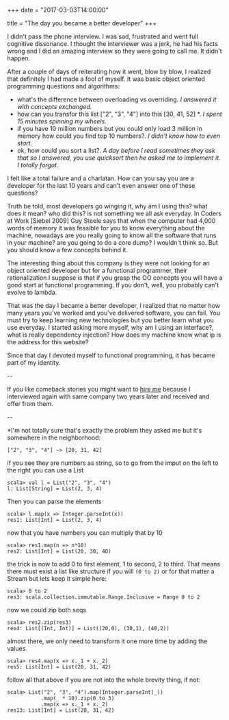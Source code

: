 +++
date = "2017-03-03T14:00:00"

title = "The day you became a better developer"
+++

I didn't pass the phone interview. I was sad, frustrated and went full cognitive dissonance. I thought the interviewer was a jerk, he had his facts wrong and I did an amazing interview so they were going to call me. It didn't happen.

After a couple of days of reiterating how it went, blow by blow, I realized that definitely I had made a fool of myself. It was basic object oriented programming questions and algorithms:

* what's the difference between overloading vs overriding. *I answered it with concepts exchanged.*
* how can you transfor this list ["2", "3", "4"] into this [30, 41, 52] *. *I spent 15 minutes spinning my wheels.*
* if you have 10 million numbers but you could only load 3 million in memory how could you find top 10 numbers?. *I didn't know how to even start.*
* ok, how could you sort a list?. *A day before I read sometimes they ask that so I answered, you use quicksort then he asked me to implement it. I totally forgot.*

I felt like a total failure and a charlatan. How can you say you are a developer for the last 10 years and can't even answer one of these questions?

Truth be told, most developers go winging it, why am I using this? what does it mean? who did this? is not something we all ask everyday. In Coders at Work [Siebel 2009] Guy Steele says that when the computer had 4,000 words of memory it was feasible for you to know everything about the machine, nowadays are you really going to know all the software that runs in your machine? are you going to do a core dump? I wouldn't think so. But you should know a few concepts behind it.

The interesting thing about this company is they were not looking for an object oriented developer but for a functional programmer, their rationalization I suppose is that if you grasp the OO concepts you will have a good start at functional programming. If you don't, well, you probably can't evolve to lambda.

That was the day I became a better developer, I realized that no matter how many years you've worked and you've delivered software, you can fail. You must try to keep learning new technologies but you better learn what you use everyday. I started asking more myself, why am I using an interface?, what is really dependency injection? How does my machine know what ip is the address for this website?

Since that day I devoted myself to functional programming, it has became part of my identity.

--

If you like comeback stories you might want to [hire me](http://www.linkedin.com/in/lnramirez) because I interviewed again with same company two years later and received and offer from them.

--

*I'm not totally sure that's exactly the problem they asked me but it's somewhere in the neighborhood:

`["2", "3", "4"] ~> [20, 31, 42]`

if you see they are numbers as string, so to go from the imput on the left to the right you can use a List

    scala> val l = List("2", "3", "4")
    l: List[String] = List(2, 3, 4)

Then you can parse the elements

    scala> l.map(x => Integer.parseInt(x))
    res1: List[Int] = List(2, 3, 4)

now that you have numbers you can multiply that by 10

    scala> res1.map(n => n*10)
    res2: List[Int] = List(20, 30, 40)

the trick is now to add 0 to first element, 1 to second, 2 to third. That means there must exist a list like structure if you will `(0 to 2)` or for that matter a Stream but lets keep it simple here:

    scala> 0 to 2
    res3: scala.collection.immutable.Range.Inclusive = Range 0 to 2

now we could zip both seqs

    scala> res2.zip(res3)
    res4: List[(Int, Int)] = List((20,0), (30,1), (40,2))

almost there, we only need to transform it one more time by adding the values

    scala> res4.map(x => x._1 + x._2)
    res5: List[Int] = List(20, 31, 42)

follow all that above if you are not into the whole brevity thing, if not:

    scala> List("2", "3", "4").map(Integer.parseInt(_))
               .map(_ * 10).zip(0 to 3)
               .map(x => x._1 + x._2)
    res13: List[Int] = List(20, 31, 42)
